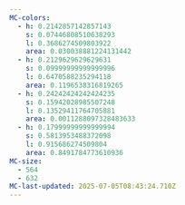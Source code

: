 ```yaml
---
MC-colors:
  - h: 0.2142857142857143
    s: 0.07446808510638293
    l: 0.3686274509803922
    area: 0.030038881224131442
  - h: 0.2129629629629631
    s: 0.09999999999999996
    l: 0.6470588235294118
    area: 0.1196538316819265
  - h: 0.24242424242424235
    s: 0.15942028985507248
    l: 0.13529411764705881
    area: 0.0011288097328483633
  - h: 0.17999999999999994
    s: 0.5813953488372098
    l: 0.915686274509804
    area: 0.8491784773610936
MC-size:
  - 564
  - 632
MC-last-updated: 2025-07-05T08:43:24.710Z
---
```

